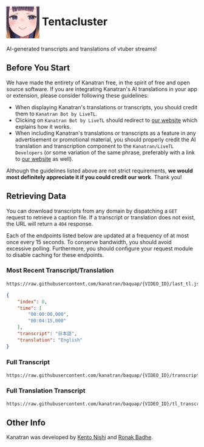 # <img src="https://github.com/kanatran/tentacluster/blob/master/img/ina.png?raw=true" alt="Ina smiling" style="height: 3em; vertical-align: middle;" /> Tentacluster 

AI-generated transcripts and translations of vtuber streams!

## Before You Start
We have made the entirety of Kanatran free, in the spirit of free and open source software. If you are integrating Kanatran's AI translations in your app or extension, please consider following these guidelines:

* When displaying Kanatran's translations or transcripts, you should credit them to `Kanatran Bot by LiveTL`.
* Clicking on `Kanatran Bot by LiveTL` should redirect to [our website](https://kanatran.github.io/) which explains how it works.
* When including Kanatran's translations or transcripts as a feature in any advertisement or promotional material, you should properly credit the AI translation and transcription component to the `Kanatran/LiveTL Developers` (or some variation of the same phrase, preferably with a link to [our website](https://kanatran.github.io/) as well).

Although the guidelines listed above are not strict requirements, **we would most definitely appreciate it if you could credit our work**. Thank you!

## Retrieving Data
You can download transcripts from any domain by dispatching a `GET` request to retrieve a caption file. If a transcript or translation does not exist, the URL will return a `404` response. 

Each of the endpoints listed below are updated at a frequency of at most once every 15 seconds. To conserve bandwidth, you should avoid excessive polling. Furthermore, you should configure your request module to disable caching for these endpoints.

### Most Recent Transcript/Translation
```
https://raw.githubusercontent.com/kanatran/baquap/{VIDEO_ID}/last_tl.json
```
```json
{
    "index": 0,
    "time": [
        "00:00:00,000",
        "00:04:15,000"
    ],
    "transcript": "日本語",
    "translation": "English"
}
```

### Full Transcript
```
https://raw.githubusercontent.com/kanatran/baquap/{VIDEO_ID}/transcript.srt
```

### Full Translation Transcript
```
https://raw.githubusercontent.com/kanatran/baquap/{VIDEO_ID}/tl_transcript.srt
```

## Other Info
Kanatran was developed by [Kento Nishi](https://github.com/KentoNishi) and [Ronak Badhe](https://github.com/r2dev2).
